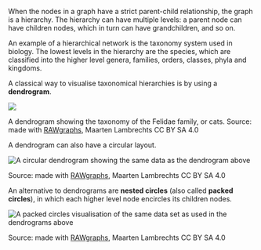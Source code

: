 When the nodes in a graph have a strict parent-child relationship, the graph is a hierarchy. The hierarchy can have multiple levels: a parent node can have children nodes, which in turn can have grandchildren, and so on.

An example of a hierarchical network is the taxonomy system used in biology. The lowest levels in the hierarchy are the species, which are classified into the higher level genera, families, orders, classes, phyla and kingdoms.

A classical way to visualise taxonomical hierarchies is by using a **dendrogram**.

![ ](Visualising%20hierarchies%20and%20networks%208bba0c0b346b49f1878fd362f1b4f86c/felidae-dendrogram.svg)

A dendrogram showing the taxonomy of the Felidae family, or cats. Source: made with [RAWgraphs](https://app.rawgraphs.io/), Maarten Lambrechts CC BY SA 4.0

A dendrogram can also have a circular layout.

![A circular dendrogram showing the same data as the dendrogram above](Visualising%20hierarchies%20and%20networks%208bba0c0b346b49f1878fd362f1b4f86c/felidae-circular-dendrogram.svg)

Source: made with [RAWgraphs](https://app.rawgraphs.io/), Maarten Lambrechts CC BY SA 4.0

An alternative to dendrograms are **nested circles** (also called **packed circles**), in which each higher level node encircles its children nodes.

![A packed circles visualisation of the same data set as used in the dendrograms above](Visualising%20hierarchies%20and%20networks%208bba0c0b346b49f1878fd362f1b4f86c/felidae-packed-circles.svg)

Source: made with [RAWgraphs](https://app.rawgraphs.io/), Maarten Lambrechts CC BY SA 4.0
